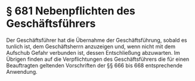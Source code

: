 # § 681 Nebenpflichten des Geschäftsführers
Der Geschäftsführer hat die Übernahme der Geschäftsführung, sobald es tunlich ist, dem Geschäftsherrn anzuzeigen und, wenn nicht mit dem Aufschub Gefahr verbunden ist, dessen Entschließung abzuwarten. Im Übrigen finden auf die Verpflichtungen des Geschäftsführers die für einen Beauftragten geltenden Vorschriften der §§ 666 bis 668 entsprechende Anwendung.
